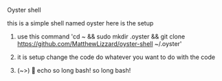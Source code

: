 Oyster shell

this is a simple shell named oyster here is the setup

1. use this command 'cd ~ && sudo mkdir .oyster && git clone https://github.com/MatthewLizzard/oyster-shell ~/.oyster'
2. it is setup change the code do whatever you want to do with the code

3. (~>) 🫧 echo so long bash!
so long bash!

